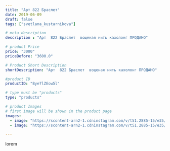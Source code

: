 ```yaml
---
title: "Арт 822 Браслет"
date: 2019-06-09
draft: false
tags: ["svetlana_kustarnikova"]

# meta description
description : "Арт  822 Браслет  вощеная нить кахолонг ПРОДАНО"

# product Price
price: "3000"
priceBefore: "3600.0"

# Product Short Description
shortDescription: "Арт  822 Браслет  вощеная нить кахолонг ПРОДАНО"

#product ID
productID: "Bye7lZEow5l"

# type must be "products"
type: "products"

# product Images
# first image will be shown in the product page
images:
  - image: "https://scontent-arn2-1.cdninstagram.com/v/t51.2885-15/e35/62134889_321692222102233_1947505028871641207_n.jpg?se=7&tp=1&_nc_ht=scontent-arn2-1.cdninstagram.com&_nc_cat=101&_nc_ohc=uqGILdgi3J0AX-sp7iA&oh=9f43a7f389ddf14ed7f70573bb552b49&oe=606D077E&ig_cache_key=MjA2MjM0NzcwNTk1MjM2NDM1MQ%3D%3D.2"
  - image: "https://scontent-arn2-1.cdninstagram.com/v/t51.2885-15/e35/61374826_375024406473357_3946638952577780972_n.jpg?se=7&tp=1&_nc_ht=scontent-arn2-1.cdninstagram.com&_nc_cat=109&_nc_ohc=QioI83sGB88AX8gMjBJ&oh=a88a10b4248cc3c30f28ba0dadad3a06&oe=606C8A7E&ig_cache_key=MjA2MjM0NzcwNTkzNTY4NzM3MQ%3D%3D.2"

---
```

lorem
